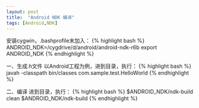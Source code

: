 ```yaml
---
layout: post
title:  "Android NDK 编译"
tags: [Android,NDK]
---
```

安装cygwin，.bashprofile末加入：
{% highlight bash %}
ANDROID_NDK=/cygdrive/d/android/android-ndk-r6b
export ANDROID_NDK
{% endhighlight %}

一、生成.h文件
以Android工程为例，进到目录，执行：
{% highlight bash %}
javah -classpath bin/classes com.sample.test.HelloWorld
{% endhighlight %}

二、编译
进到目录，执行：
{% highlight bash %}
$ANDROID_NDK/ndk-build clean
$ANDROID_NDK/ndk-build
{% endhighlight %}
